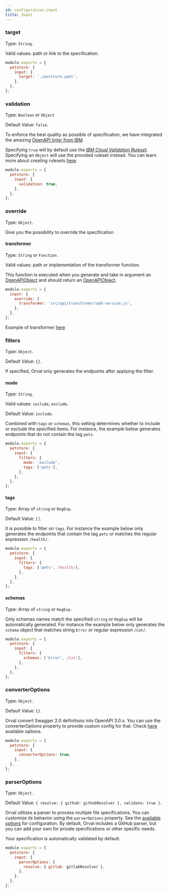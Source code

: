 ```yaml
---
id: configuration-input
title: Input
---
```


### target

Type: `String`.

Valid values: path or link to the specification.

```js
module.exports = {
  petstore: {
    input: {
      target: './petstore.yaml',
    },
  },
};
```

### validation

Type: `Boolean` or `Object`

Default Value: `false`.

To enforce the best quality as possible of specification, we have integrated the amazing <a href="https://github.com/IBM/openapi-validator" target="_blank">OpenAPI linter from IBM</a>.

Specifying `true` will by default use the <a href="https://github.com/IBM/openapi-validator/blob/main/docs/ibm-cloud-rules.md"><em>IBM Cloud Validation Ruleset</em></a>.
Specifying an `Object` will use the provided ruleset instead. You can learn more about creating rulesets <a href="https://docs.stoplight.io/docs/spectral/aa15cdee143a1-java-script-ruleset-format">here</a>.

```js
module.exports = {
  petstore: {
    input: {
      validation: true,
    },
  },
};
```

### override

Type: `Object`.

Give you the possibility to override the specification

#### transformer

Type: `String` or `Function`.

Valid values: path or implementation of the transformer function.

This function is executed when you generate and take in argument an <a href="https://github.com/metadevpro/openapi3-ts/blob/master/src/model/openapi30.ts#L12" target="_blank">OpenAPIObject</a> and should return an <a href="https://github.com/metadevpro/openapi3-ts/blob/master/src/model/openapi30.ts#L12" target="_blank">OpenAPIObject</a>.

```js
module.exports = {
  input: {
    override: {
      transformer: 'src/api/transformer/add-version.js',
    },
  },
};
```

Example of transformer <a href="https://github.com/orval-labs/orval/blob/master/samples/basic/api/transformer/add-version.js" target="_blank">here</a>

### filters

Type: `Object`.

Default Value: `{}`.

If specified, Orval only generates the endpoints after applying the filter.

#### mode

Type: `String`.

Valid values: `include`, `exclude`.

Default Value: `include`.

Combined with `tags` or `schemas`, this setting determines whether to include or exclude the specified items.
For instance, the example below generates endpoints that do not contain the tag `pets`.

```js
module.exports = {
  petstore: {
    input: {
      filters: {
        mode: 'exclude',
        tags: ['pets'],
      },
    },
  },
};
```

#### tags

Type: Array of `string` or `RegExp`.

Default Value: `[]`.

It is possible to filter on `tags`.
For instance the example below only generates the endpoints that contain the tag `pets` or matches the regular expression `/health/`.

```js
module.exports = {
  petstore: {
    input: {
      filters: {
        tags: ['pets', /health/],
      },
    },
  },
};
```

#### schemas

Type: Array of `string` or `RegExp`.

Only schemas names match the specified `string` or `RegExp` will be automatically generated.
For instance the example below only generates the `schema` object that matches string `Error` or regular expression `/Cat/`.

```js
module.exports = {
  petstore: {
    input: {
      filters: {
        schemas: ['Error', /Cat/],
      },
    },
  },
};
```

### converterOptions

Type: `Object`.

Default Value: `{}`.

Orval convert Swagger 2.0 definitions into OpenAPI 3.0.x. You can use the converterOptions property to provide custom config for that. Check [here](https://github.com/orval-labs/orval/blob/next/src/types/swagger2openapi.d.ts#L10) available options.

```js
module.exports = {
  petstore: {
    input: {
      converterOptions: true,
    },
  },
};
```

### parserOptions

Type: `Object`.

Default Value: `{ resolve: { github: githubResolver }, validate: true }`.

Orval utilizes a parser to process multiple file specifications. You can customize its behavior using the `parserOptions` property. See the [available options](https://apitools.dev/swagger-parser/docs/options.html) for configuration. By default, Orval includes a GitHub parser, but you can add your own for private specifications or other specific needs.

Your specification is automatically validated by default.

```js
module.exports = {
  petstore: {
    input: {
      parserOptions: {
        resolve: { gitlab: gitlabResolver },
      },
    },
  },
};
```
